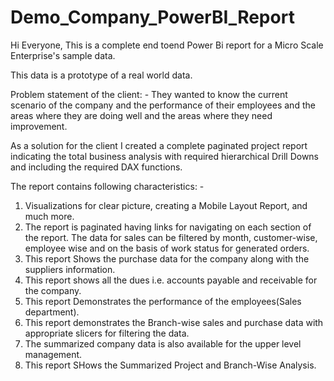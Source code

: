 # Demo_Company_PowerBI_Report
Hi Everyone,
This is a complete end toend Power Bi report for a Micro Scale Enterprise's sample data.

This data is a prototype of a real world data.

Problem statement of the client: - They wanted to know the current scenario of the company and the performance of their employees and the areas where they are doing well and the areas where they need improvement.

As a solution for the client
I created a complete paginated project report indicating the total business analysis with required hierarchical Drill Downs and including the required DAX functions.

The report contains following characteristics: -
1. Visualizations for clear picture, creating a Mobile Layout Report, and much more.
2. The report is paginated having links for navigating on each section of the report. The data for sales can be filtered by month, customer-wise, employee wise and on the basis of work status for generated orders.
3. This report Shows the purchase data for the company along with the suppliers information.
4. This report shows all the dues i.e. accounts payable and receivable for the company.
5. This report Demonstrates the performance of the employees(Sales department).
6. This report demonstrates the Branch-wise sales and purchase data with appropriate slicers for filtering the data.
7. The summarized company data is also available for the upper level management.
8. This report SHows the Summarized Project and Branch-Wise Analysis.
